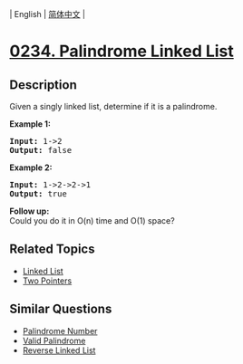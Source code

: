 
| English | [简体中文](README.md) |

# [0234. Palindrome Linked List](https://leetcode-cn.com/problems/palindrome-linked-list/)

## Description

<p>Given a singly linked list, determine if it is a palindrome.</p>

<p><strong>Example 1:</strong></p>

<pre>
<strong>Input:</strong> 1-&gt;2
<strong>Output:</strong> false</pre>

<p><strong>Example 2:</strong></p>

<pre>
<strong>Input:</strong> 1-&gt;2-&gt;2-&gt;1
<strong>Output:</strong> true</pre>

<p><b>Follow up:</b><br />
Could you do it in O(n) time and O(1) space?</p>


## Related Topics

- [Linked List](https://leetcode-cn.com/tag/linked-list)
- [Two Pointers](https://leetcode-cn.com/tag/two-pointers)

## Similar Questions

- [Palindrome Number](../palindrome-number/README_EN.md)
- [Valid Palindrome](../valid-palindrome/README_EN.md)
- [Reverse Linked List](../reverse-linked-list/README_EN.md)
